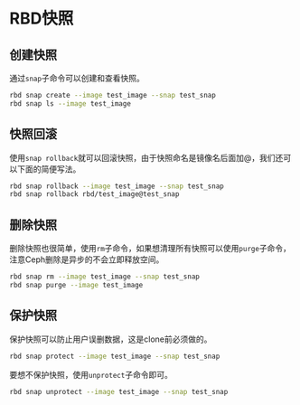 # RBD快照

## 创建快照

通过`snap`子命令可以创建和查看快照。

```bash
rbd snap create --image test_image --snap test_snap
rbd snap ls --image test_image
```

## 快照回滚

使用`snap rollback`就可以回滚快照，由于快照命名是镜像名后面加@，我们还可以下面的简便写法。

```bash
rbd snap rollback --image test_image --snap test_snap
rbd snap rollback rbd/test_image@test_snap
```

## 删除快照

删除快照也很简单，使用`rm`子命令，如果想清理所有快照可以使用`purge`子命令，注意Ceph删除是异步的不会立即释放空间。

```bash
rbd snap rm --image test_image --snap test_snap
rbd snap purge --image test_image
```

## 保护快照

保护快照可以防止用户误删数据，这是clone前必须做的。

```bash
rbd snap protect --image test_image --snap test_snap
```

要想不保护快照，使用`unprotect`子命令即可。

```bash
rbd snap unprotect --image test_image --snap test_snap
```

